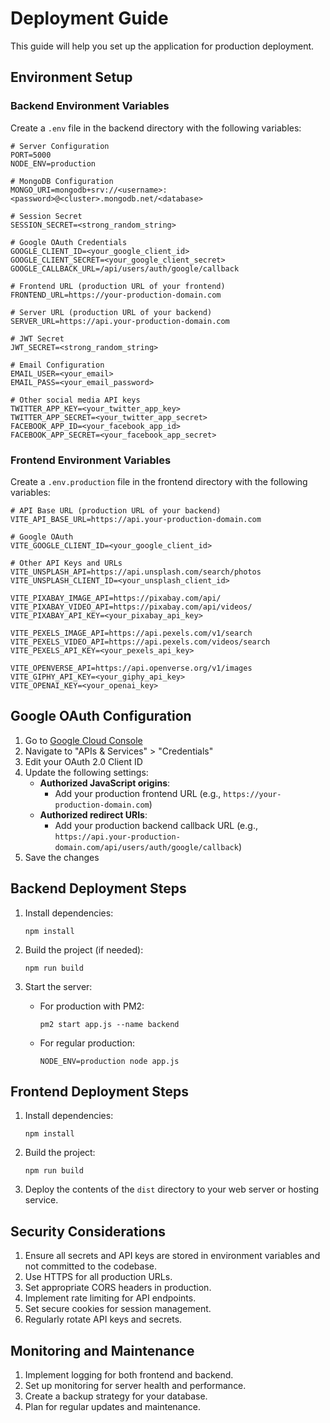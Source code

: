 # Deployment Guide

This guide will help you set up the application for production deployment.

## Environment Setup

### Backend Environment Variables

Create a `.env` file in the backend directory with the following variables:

```
# Server Configuration
PORT=5000
NODE_ENV=production

# MongoDB Configuration
MONGO_URI=mongodb+srv://<username>:<password>@<cluster>.mongodb.net/<database>

# Session Secret
SESSION_SECRET=<strong_random_string>

# Google OAuth Credentials
GOOGLE_CLIENT_ID=<your_google_client_id>
GOOGLE_CLIENT_SECRET=<your_google_client_secret>
GOOGLE_CALLBACK_URL=/api/users/auth/google/callback

# Frontend URL (production URL of your frontend)
FRONTEND_URL=https://your-production-domain.com

# Server URL (production URL of your backend)
SERVER_URL=https://api.your-production-domain.com

# JWT Secret
JWT_SECRET=<strong_random_string>

# Email Configuration
EMAIL_USER=<your_email>
EMAIL_PASS=<your_email_password>

# Other social media API keys
TWITTER_APP_KEY=<your_twitter_app_key>
TWITTER_APP_SECRET=<your_twitter_app_secret>
FACEBOOK_APP_ID=<your_facebook_app_id>
FACEBOOK_APP_SECRET=<your_facebook_app_secret>
```

### Frontend Environment Variables

Create a `.env.production` file in the frontend directory with the following variables:

```
# API Base URL (production URL of your backend)
VITE_API_BASE_URL=https://api.your-production-domain.com

# Google OAuth
VITE_GOOGLE_CLIENT_ID=<your_google_client_id>

# Other API Keys and URLs
VITE_UNSPLASH_API=https://api.unsplash.com/search/photos
VITE_UNSPLASH_CLIENT_ID=<your_unsplash_client_id>

VITE_PIXABAY_IMAGE_API=https://pixabay.com/api/
VITE_PIXABAY_VIDEO_API=https://pixabay.com/api/videos/
VITE_PIXABAY_API_KEY=<your_pixabay_api_key>

VITE_PEXELS_IMAGE_API=https://api.pexels.com/v1/search
VITE_PEXELS_VIDEO_API=https://api.pexels.com/videos/search
VITE_PEXELS_API_KEY=<your_pexels_api_key>

VITE_OPENVERSE_API=https://api.openverse.org/v1/images
VITE_GIPHY_API_KEY=<your_giphy_api_key>
VITE_OPENAI_KEY=<your_openai_key>
```

## Google OAuth Configuration

1. Go to [Google Cloud Console](https://console.cloud.google.com/)
2. Navigate to "APIs & Services" > "Credentials"
3. Edit your OAuth 2.0 Client ID
4. Update the following settings:
   - **Authorized JavaScript origins**:
     - Add your production frontend URL (e.g., `https://your-production-domain.com`)
   - **Authorized redirect URIs**:
     - Add your production backend callback URL (e.g., `https://api.your-production-domain.com/api/users/auth/google/callback`)
5. Save the changes

## Backend Deployment Steps

1. Install dependencies:

   ```
   npm install
   ```

2. Build the project (if needed):

   ```
   npm run build
   ```

3. Start the server:
   - For production with PM2:
     ```
     pm2 start app.js --name backend
     ```
   - For regular production:
     ```
     NODE_ENV=production node app.js
     ```

## Frontend Deployment Steps

1. Install dependencies:

   ```
   npm install
   ```

2. Build the project:

   ```
   npm run build
   ```

3. Deploy the contents of the `dist` directory to your web server or hosting service.

## Security Considerations

1. Ensure all secrets and API keys are stored in environment variables and not committed to the codebase.
2. Use HTTPS for all production URLs.
3. Set appropriate CORS headers in production.
4. Implement rate limiting for API endpoints.
5. Set secure cookies for session management.
6. Regularly rotate API keys and secrets.

## Monitoring and Maintenance

1. Implement logging for both frontend and backend.
2. Set up monitoring for server health and performance.
3. Create a backup strategy for your database.
4. Plan for regular updates and maintenance.
